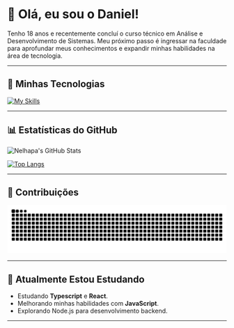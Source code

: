 # 👋 Olá, eu sou o Daniel!

Tenho 18 anos e recentemente concluí o curso técnico em Análise e Desenvolvimento de Sistemas. Meu próximo passo é ingressar na faculdade para aprofundar meus conhecimentos e expandir minhas habilidades na área de tecnologia.

---

## 🚀 Minhas Tecnologias

[![My Skills](https://skillicons.dev/icons?i=js,html,css,php,bootstrap,sqlite)](https://skillicons.dev)

---

## 📊 Estatísticas do GitHub

![Nelhapa's GitHub Stats](https://github-readme-stats.vercel.app/api?username=Nelhapa&show_icons=true&theme=radical&count_private=true&include_all_commits=true)

[![Top Langs](https://github-readme-stats.vercel.app/api/top-langs/?username=Nelhapa&layout=compact&theme=radical)](https://github.com/Nelhapa?tab=repositories)

---

## 🐍 Contribuições

![Snake animation](https://github.com/Nelhapa/Nelhapa/blob/output/github-contribution-grid-snake.svg)

---

## 🌱 Atualmente Estou Estudando
- Estudando **Typescript** e **React**.
- Melhorando minhas habilidades com **JavaScript**.
- Explorando Node.js para desenvolvimento backend.
---



